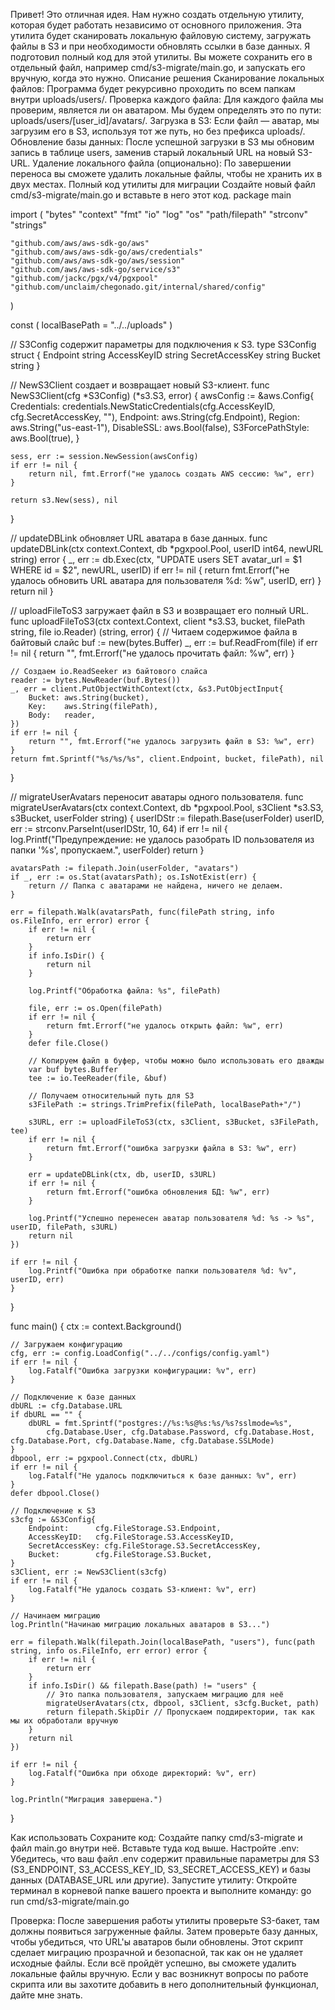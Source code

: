 Привет! Это отличная идея. Нам нужно создать отдельную утилиту, которая будет работать независимо от основного приложения. Эта утилита будет сканировать локальную файловую систему, загружать файлы в S3 и при необходимости обновлять ссылки в базе данных.
Я подготовил полный код для этой утилиты. Вы можете сохранить его в отдельный файл, например cmd/s3-migrate/main.go, и запускать его вручную, когда это нужно.
Описание решения
Сканирование локальных файлов: Программа будет рекурсивно проходить по всем папкам внутри uploads/users/.
Проверка каждого файла: Для каждого файла мы проверим, является ли он аватаром. Мы будем определять это по пути: uploads/users/[user_id]/avatars/.
Загрузка в S3: Если файл — аватар, мы загрузим его в S3, используя тот же путь, но без префикса uploads/.
Обновление базы данных: После успешной загрузки в S3 мы обновим запись в таблице users, заменив старый локальный URL на новый S3-URL.
Удаление локального файла (опционально): По завершении переноса вы сможете удалить локальные файлы, чтобы не хранить их в двух местах.
Полный код утилиты для миграции
Создайте новый файл cmd/s3-migrate/main.go и вставьте в него этот код.
package main

import (
	"bytes"
	"context"
	"fmt"
	"io"
	"log"
	"os"
	"path/filepath"
	"strconv"
	"strings"

	"github.com/aws/aws-sdk-go/aws"
	"github.com/aws/aws-sdk-go/aws/credentials"
	"github.com/aws/aws-sdk-go/aws/session"
	"github.com/aws/aws-sdk-go/service/s3"
	"github.com/jackc/pgx/v4/pgxpool"
	"github.com/unclaim/chegonado.git/internal/shared/config"
)

const (
	localBasePath = "../../uploads"
)

// S3Config содержит параметры для подключения к S3.
type S3Config struct {
	Endpoint      string
	AccessKeyID   string
	SecretAccessKey string
	Bucket        string
}

// NewS3Client создает и возвращает новый S3-клиент.
func NewS3Client(cfg *S3Config) (*s3.S3, error) {
	awsConfig := &aws.Config{
		Credentials:      credentials.NewStaticCredentials(cfg.AccessKeyID, cfg.SecretAccessKey, ""),
		Endpoint:         aws.String(cfg.Endpoint),
		Region:           aws.String("us-east-1"),
		DisableSSL:       aws.Bool(false),
		S3ForcePathStyle: aws.Bool(true),
	}

	sess, err := session.NewSession(awsConfig)
	if err != nil {
		return nil, fmt.Errorf("не удалось создать AWS сессию: %w", err)
	}

	return s3.New(sess), nil
}

// updateDBLink обновляет URL аватара в базе данных.
func updateDBLink(ctx context.Context, db *pgxpool.Pool, userID int64, newURL string) error {
	_, err := db.Exec(ctx, "UPDATE users SET avatar_url = $1 WHERE id = $2", newURL, userID)
	if err != nil {
		return fmt.Errorf("не удалось обновить URL аватара для пользователя %d: %w", userID, err)
	}
	return nil
}

// uploadFileToS3 загружает файл в S3 и возвращает его полный URL.
func uploadFileToS3(ctx context.Context, client *s3.S3, bucket, filePath string, file io.Reader) (string, error) {
	// Читаем содержимое файла в байтовый слайс
	buf := new(bytes.Buffer)
	_, err := buf.ReadFrom(file)
	if err != nil {
		return "", fmt.Errorf("не удалось прочитать файл: %w", err)
	}

	// Создаем io.ReadSeeker из байтового слайса
	reader := bytes.NewReader(buf.Bytes())
	_, err = client.PutObjectWithContext(ctx, &s3.PutObjectInput{
		Bucket: aws.String(bucket),
		Key:    aws.String(filePath),
		Body:   reader,
	})
	if err != nil {
		return "", fmt.Errorf("не удалось загрузить файл в S3: %w", err)
	}
	return fmt.Sprintf("%s/%s/%s", client.Endpoint, bucket, filePath), nil
}

// migrateUserAvatars переносит аватары одного пользователя.
func migrateUserAvatars(ctx context.Context, db *pgxpool.Pool, s3Client *s3.S3, s3Bucket, userFolder string) {
	userIDStr := filepath.Base(userFolder)
	userID, err := strconv.ParseInt(userIDStr, 10, 64)
	if err != nil {
		log.Printf("Предупреждение: не удалось разобрать ID пользователя из папки '%s', пропускаем.", userFolder)
		return
	}

	avatarsPath := filepath.Join(userFolder, "avatars")
	if _, err := os.Stat(avatarsPath); os.IsNotExist(err) {
		return // Папка с аватарами не найдена, ничего не делаем.
	}

	err = filepath.Walk(avatarsPath, func(filePath string, info os.FileInfo, err error) error {
		if err != nil {
			return err
		}
		if info.IsDir() {
			return nil
		}

		log.Printf("Обработка файла: %s", filePath)

		file, err := os.Open(filePath)
		if err != nil {
			return fmt.Errorf("не удалось открыть файл: %w", err)
		}
		defer file.Close()

		// Копируем файл в буфер, чтобы можно было использовать его дважды
		var buf bytes.Buffer
		tee := io.TeeReader(file, &buf)

		// Получаем относительный путь для S3
		s3FilePath := strings.TrimPrefix(filePath, localBasePath+"/")
		
		s3URL, err := uploadFileToS3(ctx, s3Client, s3Bucket, s3FilePath, tee)
		if err != nil {
			return fmt.Errorf("ошибка загрузки файла в S3: %w", err)
		}

		err = updateDBLink(ctx, db, userID, s3URL)
		if err != nil {
			return fmt.Errorf("ошибка обновления БД: %w", err)
		}

		log.Printf("Успешно перенесен аватар пользователя %d: %s -> %s", userID, filePath, s3URL)
		return nil
	})

	if err != nil {
		log.Printf("Ошибка при обработке папки пользователя %d: %v", userID, err)
	}
}

func main() {
	ctx := context.Background()

	// Загружаем конфигурацию
	cfg, err := config.LoadConfig("../../configs/config.yaml")
	if err != nil {
		log.Fatalf("Ошибка загрузки конфигурации: %v", err)
	}

	// Подключение к базе данных
	dbURL := cfg.Database.URL
	if dbURL == "" {
		dbURL = fmt.Sprintf("postgres://%s:%s@%s:%s/%s?sslmode=%s",
			cfg.Database.User, cfg.Database.Password, cfg.Database.Host, cfg.Database.Port, cfg.Database.Name, cfg.Database.SSLMode)
	}
	dbpool, err := pgxpool.Connect(ctx, dbURL)
	if err != nil {
		log.Fatalf("Не удалось подключиться к базе данных: %v", err)
	}
	defer dbpool.Close()
	
	// Подключение к S3
	s3cfg := &S3Config{
		Endpoint:      cfg.FileStorage.S3.Endpoint,
		AccessKeyID:   cfg.FileStorage.S3.AccessKeyID,
		SecretAccessKey: cfg.FileStorage.S3.SecretAccessKey,
		Bucket:        cfg.FileStorage.S3.Bucket,
	}
	s3Client, err := NewS3Client(s3cfg)
	if err != nil {
		log.Fatalf("Не удалось создать S3-клиент: %v", err)
	}

	// Начинаем миграцию
	log.Println("Начинаю миграцию локальных аватаров в S3...")
	
	err = filepath.Walk(filepath.Join(localBasePath, "users"), func(path string, info os.FileInfo, err error) error {
		if err != nil {
			return err
		}
		if info.IsDir() && filepath.Base(path) != "users" {
			// Это папка пользователя, запускаем миграцию для неё
			migrateUserAvatars(ctx, dbpool, s3Client, s3cfg.Bucket, path)
			return filepath.SkipDir // Пропускаем поддиректории, так как мы их обработали вручную
		}
		return nil
	})

	if err != nil {
		log.Fatalf("Ошибка при обходе директорий: %v", err)
	}

	log.Println("Миграция завершена.")
}


Как использовать
Сохраните код: Создайте папку cmd/s3-migrate и файл main.go внутри неё. Вставьте туда код выше.
Настройте .env: Убедитесь, что ваш файл .env содержит правильные параметры для S3 (S3_ENDPOINT, S3_ACCESS_KEY_ID, S3_SECRET_ACCESS_KEY) и базы данных (DATABASE_URL или другие).
Запустите утилиту: Откройте терминал в корневой папке вашего проекта и выполните команду:
go run cmd/s3-migrate/main.go


Проверка: После завершения работы утилиты проверьте S3-бакет, там должны появиться загруженные файлы. Затем проверьте базу данных, чтобы убедиться, что URL'ы аватаров были обновлены.
Этот скрипт сделает миграцию прозрачной и безопасной, так как он не удаляет исходные файлы. Если всё пройдёт успешно, вы сможете удалить локальные файлы вручную.
Если у вас возникнут вопросы по работе скрипта или вы захотите добавить в него дополнительный функционал, дайте мне знать.
